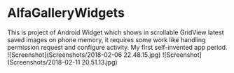 # AlfaGalleryWidgets
This is project of Android Widget which shows in scrollable GridView latest saved images on phone memory, it requires some work like handling permission request and configure activity. My first self-invented app period.
![Screenshot](Screenshots/2018-02-06 22.48.15.jpg)
![Screenshot](Screenshots/2018-02-11 20.51.13.jpg)
